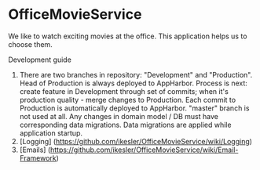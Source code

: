 OfficeMovieService
==================

We like to watch exciting movies at the office. This application helps us to choose them.

Development guide

1. There are two branches in repository: "Development" and "Production". Head of Production is always deployed to AppHarbor.
Process is next: create feature in Development through set of commits; when it's production quality - merge changes
to Production. Each commit to Production is automatically deployed to AppHarbor.
"master" branch is not used at all. Any changes in domain model / DB must have corresponding data migrations. Data migrations are
applied while application startup.
2. [Logging] (https://github.com/ikesler/OfficeMovieService/wiki/Logging)
3. [Emails] (https://github.com/ikesler/OfficeMovieService/wiki/Email-Framework)
